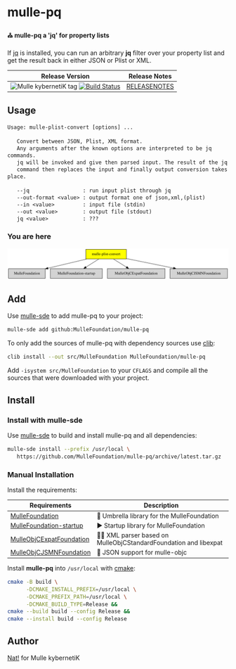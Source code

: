 # mulle-pq

#### ⛪️ mulle-pq a 'jq' for property lists

If [jq](https://stedolan.github.io/jq/) is installed, you can run an arbitrary
**jq** filter over your property list and get the result back in either JSON
or Plist or XML.

| Release Version                                       | Release Notes
|-------------------------------------------------------|--------------
| ![Mulle kybernetiK tag](https://img.shields.io/github/tag/MulleFoundation/mulle-pq.svg?branch=release) [![Build Status](https://github.com/MulleFoundation/mulle-pq/workflows/CI/badge.svg?branch=release)](//github.com/MulleFoundation/mulle-pq/actions)| [RELEASENOTES](RELEASENOTES.md) |



## Usage

```
Usage: mulle-plist-convert [options] ...

   Convert between JSON, Plist, XML format.
   Any arguments after the known options are interpreted to be jq commands.
   jq will be invoked and give then parsed input. The result of the jq
   command then replaces the input and finally output conversion takes place.

   --jq                 : run input plist through jq
   --out-format <value> : output format one of json,xml,(plist)
   --in <value>         : input file (stdin)
   --out <value>        : output file (stdout)
   jq <value>           : ???
```



### You are here

![Overview](overview.dot.svg)

## Add

Use [mulle-sde](//github.com/mulle-sde) to add mulle-pq to your project:

``` sh
mulle-sde add github:MulleFoundation/mulle-pq
```

To only add the sources of mulle-pq with dependency
sources use [clib](https://github.com/clibs/clib):


``` sh
clib install --out src/MulleFoundation MulleFoundation/mulle-pq
```

Add `-isystem src/MulleFoundation` to your `CFLAGS` and compile all the sources that were downloaded with your project.


## Install

### Install with mulle-sde

Use [mulle-sde](//github.com/mulle-sde) to build and install mulle-pq and all dependencies:

``` sh
mulle-sde install --prefix /usr/local \
   https://github.com/MulleFoundation/mulle-pq/archive/latest.tar.gz
```

### Manual Installation

Install the requirements:

| Requirements                                 | Description
|----------------------------------------------|-----------------------
| [MulleFoundation](https://github.com/MulleFoundation/MulleFoundation)             | 💍 Umbrella library for the MulleFoundation
| [MulleFoundation-startup](https://github.com/MulleFoundation/MulleFoundation-startup)             | ▶️ Startup library for MulleFoundation
| [MulleObjCExpatFoundation](https://github.com/MulleFoundation/MulleObjCExpatFoundation)             | 👴🏼 XML parser based on MulleObjCStandardFoundation and libexpat
| [MulleObjCJSMNFoundation](https://github.com/MulleWeb/MulleObjCJSMNFoundation)             | 🌼 JSON support for mulle-objc

Install **mulle-pq** into `/usr/local` with [cmake](https://cmake.org):

``` sh
cmake -B build \
      -DCMAKE_INSTALL_PREFIX=/usr/local \
      -DCMAKE_PREFIX_PATH=/usr/local \
      -DCMAKE_BUILD_TYPE=Release &&
cmake --build build --config Release &&
cmake --install build --config Release
```

## Author

[Nat!](https://mulle-kybernetik.com/weblog) for Mulle kybernetiK



